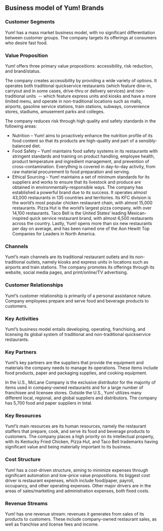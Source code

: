 Business model of Yum! Brands
-----------------------------

 ### Customer Segments

 Yum! has a mass market business model, with no significant differentiation between customer groups. The company targets its offerings at consumers who desire fast food.

 ### Value Proposition

 Yum! offers three primary value propositions: accessibility, risk reduction, and brand/status.

 The company creates accessibility by providing a wide variety of options. It operates both traditional quickservice restaurants (which feature dine-in, carryout and in some cases, drive-thru or delivery services) and non-traditional units  -- which feature express units and kiosks and have a more limited menu, and operate in non-traditional locations such as malls, airports, gasoline service stations, train stations, subways, convenience stores, stadiums, amusement parks and colleges.

 The company reduces risk through high quality and safety standards in the following areas:

  * Nutrition – Yum! aims to proactively enhance the nutrition profile of its food content so that its products are high-quality and part of a sensibly-balanced diet.
 * Food Safety – Yum! maintains food safety systems in its restaurants with stringent standards and training on product handling, employee health, product temperature and ingredient management, and prevention of cross-contamination. Everything is covered in day-to-day activity, from raw material procurement to food preparation and serving.
 * Ethical Sourcing – Yum! maintains a set of minimum standards for its suppliers and works to ensure that its livestock and produce are obtained in environmentally-responsible ways.
  The company has established a powerful brand due to its success. It operates almost 43,000 restaurants in 135 countries and territories. Its KFC division is the world’s most popular chicken restaurant chain, with almost 15,000 restaurants. Pizza Hut is the world’s largest pizza company, with over 14,100 restaurants. Taco Bell is the United States‘ leading Mexican-inspired quick service restaurant brand, with almost 6,500 restaurants across the country. Lastly, Yum! opens more than six new restaurants per day on average, and has been named one of the Aon Hewitt Top Companies for Leaders in North America.

 ### Channels

 Yum!’s main channels are its traditional restaurant outlets and its non-traditional outlets, namely kiosks and express units in locations such as airports and train stations. The company promotes its offerings through its website, social media pages, and print/online/TV advertising.

 ### Customer Relationships

 Yum!’s customer relationship is primarily of a personal assistance nature. Company employees prepare and serve food and beverage products to customers.

 ### Key Activities

 Yum!’s business model entails developing, operating, franchising, and licensing its global system of traditional and non-traditional quickservice restaurants.

 ### Key Partners

 Yum!’s key partners are the suppliers that provide the equipment and materials the company needs to manage its operations. These items include food products, paper and packaging supplies, and cooking equipment.

 In the U.S., McLane Company is the exclusive distributor for the majority of items used in company-owned restaurants and for a large number of franchisee and licensee stores. Outside the U.S., Yum! utilizes many different local, regional, and global suppliers and distributors. The company has 5,700 food and paper suppliers in total.

 ### Key Resources

 Yum!’s main resources are its human resources, namely the restaurant staffers that prepare, cook, and serve its food and beverage products to customers. The company places a high priority on its intellectual property, with its Kentucky Fried Chicken, Pizza Hut, and Taco Bell trademarks having significant value and being materially important to its business.

 ### Cost Structure

 Yum! has a cost-driven structure, aiming to minimize expenses through significant automation and low-price value propositions. Its biggest cost driver is restaurant expenses, which include food/paper, payroll, occupancy, and other operating expenses. Other major drivers are in the areas of sales/marketing and administration expenses, both fixed costs.

 ### Revenue Streams

 Yum! has one revenue stream: revenues it generates from sales of its products to customers. These include company-owned restaurant sales, as well as franchise and license fees and income.
